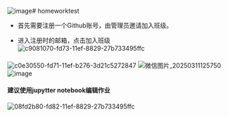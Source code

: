 ![image](https://github.com/user-attachments/assets/8e342172-fece-433e-9328-b606eb131860)# homeworktest

* 首先需要注册一个Github账号，由管理员邀请加入班级。

* 进入注册时的邮箱，点击加入班级
![c9081070-fd73-11ef-8829-27b733495ffc](https://github.com/user-attachments/assets/a5aea6ea-ab4e-45e9-a24b-34ed5c9253f1)

####
![c0e30550-fd71-11ef-b276-3d21c5272847](https://github.com/user-attachments/assets/8507594d-e987-4732-a3b0-fb8762dd06b9)
![微信图片_20250311125750](https://github.com/user-attachments/assets/621e3ebe-3028-4936-a620-734287ed2058)
![image](https://github.com/user-attachments/assets/6687da37-8232-4818-a845-9f60900646eb)



#### 建议使用jupytter notebook编辑作业
![08fd2b80-fd82-11ef-8829-27b733495ffc](https://github.com/user-attachments/assets/d6d3e8c9-5616-4883-9fca-998d1433ba7f)







